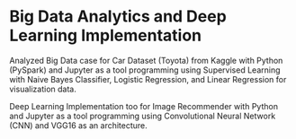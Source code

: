 # Big Data Analytics and Deep Learning Implementation
Analyzed Big Data case for Car Dataset (Toyota) from Kaggle with Python (PySpark) and Jupyter as a tool programming using Supervised Learning with Naive Bayes Classifier, Logistic Regression, and Linear Regression for visualization data.

Deep Learning Implementation too for Image Recommender with Python and Jupyter as a tool programming using Convolutional Neural Network (CNN) and VGG16 as an architecture.
